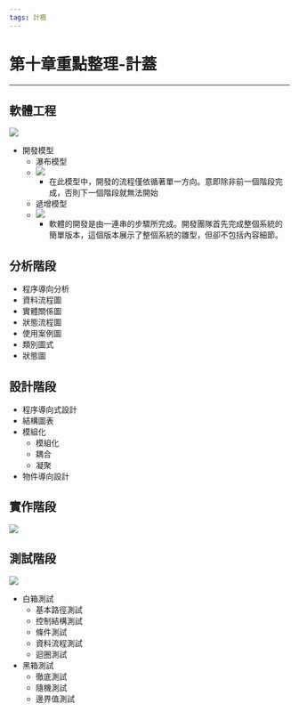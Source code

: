 ```yaml
---
tags: 計概
---
```

# 第十章重點整理-計蓋
---
## 軟體工程
![](https://i.imgur.com/B6SLRLg.png)

- 開發模型
	- 瀑布模型
	- ![](https://i.imgur.com/a5yYN08.png)
		- 在此模型中，開發的流程僅依循著單一方向。意即除非前一個階段完成，否則下一個階段就無法開始
	- 遞增模型
	- ![](https://i.imgur.com/CooReyi.png)
		- 軟體的開發是由一連串的步驟所完成。開發團隊首先完成整個系統的簡單版本，這個版本展示了整個系統的雛型，但卻不包括內容細節。

## 分析階段
- 程序導向分析
- 資料流程圖
- 實體關係圖
- 狀態流程圖
- 使用案例圖
- 類別圖式
- 狀態圖

## 設計階段
- 程序導向式設計
- 結構圖表
- 模組化
	- 模組化
	- 耦合
	- 凝聚
- 物件導向設計

## 實作階段
![](https://i.imgur.com/NsPQSDr.png)

## 測試階段
![](https://i.imgur.com/EADzApj.png)
- 白箱測試
	- 基本路徑測試
	- 控制結構測試
	- 條件測試
	- 資料流程測試
	- 迴圈測試
- 黑箱測試
	- 徹底測試
	- 隨機測試
	- 邊界值測試
